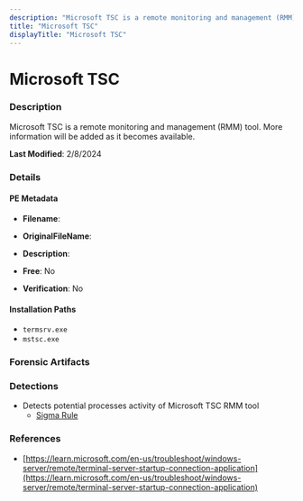 ```yaml
---
description: "Microsoft TSC is a remote monitoring and management (RMM) tool. More information will be added as it becomes available."
title: "Microsoft TSC"
displayTitle: "Microsoft TSC"
---
```




# Microsoft TSC


### Description

Microsoft TSC is a remote monitoring and management (RMM) tool. More information will be added as it becomes available.



**Last Modified**: 2/8/2024

### Details


#### PE Metadata
- **Filename**: 
- **OriginalFileName**: 
- **Description**: 


- **Free**: No

- **Verification**: No




#### Installation Paths
- `termsrv.exe`
- `mstsc.exe`

### Forensic Artifacts






### Detections
- Detects potential processes activity of Microsoft TSC RMM tool
  - [Sigma Rule](https://github.com/magicsword-io/LOLRMM/blob/main/detections/sigma/microsoft_tsc_processes_sigma.yml)

### References
- [https://learn.microsoft.com/en-us/troubleshoot/windows-server/remote/terminal-server-startup-connection-application](https://learn.microsoft.com/en-us/troubleshoot/windows-server/remote/terminal-server-startup-connection-application)


